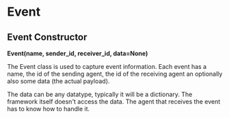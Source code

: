 # Event

## Event Constructor

**Event(name, sender_id, receiver_id, data=None)**

The Event class is used to capture event information. Each event has a name, the id of the sending agent, the id of the receiving agent an optionally also some data (the actual payload).

The data can be any datatype, typically it will be a dictionary. The framework itself doesn't access the data. The agent that receives the event has to know how to handle it. 


